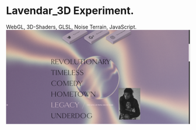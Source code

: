 # Lavendar_3D Experiment.
WebGL, 3D-Shaders, GLSL, Noise Terrain, JavaScript.
![Graphic Design](https://github.com/JDevdsn/Lavendar_3D/blob/master/Lav.png?raw=true)
